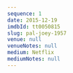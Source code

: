 ```yaml
---
sequence: 1
date: 2015-12-19
imdbId: tt0050815
slug: pal-joey-1957
venue: null
venueNotes: null
medium: Netflix
mediumNotes: null
---
```



